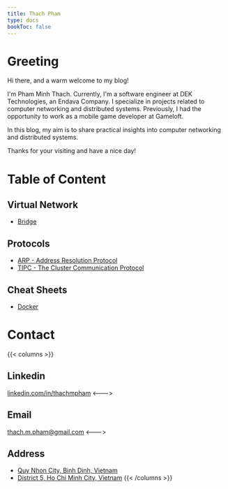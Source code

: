 ```yaml
---
title: Thach Pham
type: docs
bookToc: false
---
```


# Greeting
Hi there, and a warm welcome to my blog!

I'm Pham Minh Thach. Currently, I'm a software engineer at DEK Technologies, an Endava Company. I specialize in projects related to computer networking and distributed systems. Previously, I had the opportunity to work as a mobile game developer at Gameloft.

In this blog, my aim is to share practical insights into computer networking and distributed systems.  
  
Thanks for your visiting and have a nice day!


# Table of Content
## Virtual Network
- [Bridge](/docs/virtual_network/bridge)

## Protocols
- [ARP - Address Resolution Protocol](docs/protocols/arp)
- [TIPC - The Cluster Communication Protocol](docs/protocols/tipc)

## Cheat Sheets
- [Docker](docs/cheatsheets/docker)

# Contact
{{< columns >}}
## Linkedin
[linkedin.com/in/thachmpham](https://linkedin.com/in/thachmpham)
<--->
## Email
thach.m.pham@gmail.com
<--->
## Address
- [Quy Nhon City, Binh Dinh, Vietnam](https://maps.app.goo.gl/cdLbwvQD13TTh5HaA)
- [District 5, Ho Chi Minh City, Vietnam](https://maps.app.goo.gl/FuCRRKNhEwFvZN529)
{{< /columns >}}

